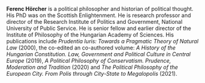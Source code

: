 **Ferenc Hörcher**
is a political philosopher and historian of political thought. His PhD was on
the Scottish Enlightenment. He is research professor and director of the
Research Institute of Politics and Government, National University of Public
Service. He is senior fellow and earlier director of the Institute of
Philosophy of the Hungarian Academy of Sciences. His publications include
*Prudentia Iuris: Towards a Pragmatic Theory of Natural Law* (2000), the
co-edited an co-authored volume: *A History of the Hungarian Constitution. Law,
Government and Political Culture in Central Europe* (2019), *A Political
Philosophy of Conservatism. Prudence, Moderation and Tradition* (2020) and *The
Political Philosophy of the European City. From Polis through City-State to
Megalopolis* (2021).
